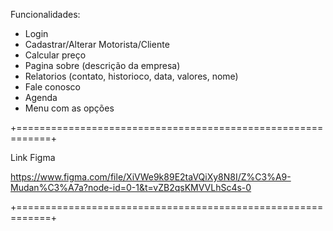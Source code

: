 Funcionalidades:

- Login 
- Cadastrar/Alterar Motorista/Cliente 
- Calcular preço 
- Pagina sobre (descrição da empresa)
- Relatorios (contato, historioco, data, valores, nome)
- Fale conosco
- Agenda
- Menu com as opções 

+============================================================+

Link Figma

https://www.figma.com/file/XiVWe9k89E2taVQiXy8N8I/Z%C3%A9-Mudan%C3%A7a?node-id=0-1&t=vZB2qsKMVVLhSc4s-0

+============================================================+
